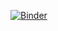 [![Binder](https://mybinder.org/badge_logo.svg)](https://mybinder.org/v2/gh/JeppeDruedahl/NumEcon/master)
